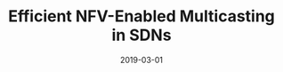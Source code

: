 ---
title: "Efficient NFV-Enabled Multicasting in SDNs"
authors:
- Zichuan Xu
- Weifa Liang
- Meitian Huang
- Mike Jia
- Song Guo
- Alex Galis

date: "2019-03-01"
doi: ""

# Publication type.
# 1 = Conference paper; 2 = Journal article;
# 3 = Preprint Paper; 4 = Report; 5 = Book; 6 = Book section;
# 7 = Thesis; 8 = Patent
publication_types: ["2"]

# Publication name and optional abbreviated publication name.
publication: "*IEEE Transactions on Communications*"
publication_short: "TCOMM"

url_pdf: https://ieeexplore.ieee.org/abstract/document/8536407
# url_code: ''
# url_dataset: ''
# url_poster: ''
# url_project: ''
# url_slides: ''
# url_video: ''

---
